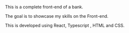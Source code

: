 This is a complete front-end of a bank.  

The goal is to showcase my skills on the Front-end. 

This is developed using React, Typescript , HTML and CSS.
